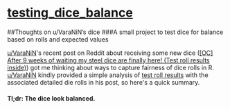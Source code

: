 # [testing_dice_balance](https://revgizmo.github.io/testing_dice_balance/)

##Thoughts on u/VaraNiN’s dice
###A small project to test dice for balance based on rolls and expected values

[u/VaraNiN](https://www.reddit.com/user/VaraNiN)'s recent post on Reddit about receiving some new dice ([[OC] After 9 weeks of waiting my steel dice are finally here! (Test roll results inside)](https://www.reddit.com/r/DnD/comments/9g5gge/oc_after_9_weeks_of_waiting_my_steel_dice_are/?st=JM450M1H&sh=090282a1)) got me thinking about ways to capture fairness of dice rolls in R.  [u/VaraNiN](https://www.reddit.com/user/VaraNiN) kindly provided a simple analysis of [test roll results](https://drive.google.com/file/d/1oFhszSd7A210-YbTaEfz89A1eM7QgK5U/view?usp=sharing) with the associated detailed die rolls in his post, so here's a quick summary.

#### Tl;dr: The dice look balanced.

